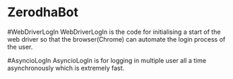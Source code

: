 # ZerodhaBot

#WebDriverLogIn
WebDriverLogIn is the code for initialising a start of the web driver so that the browser(Chrome) can automate the login process of the user.

#AsyncioLogIn
AsyncioLogIn is for logging in multiple user all a time asynchronously which is extremely fast.

